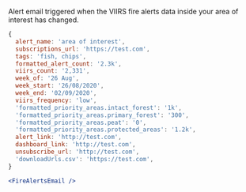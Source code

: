 Alert email triggered when the VIIRS fire alerts data inside your area of interest has changed.

```js static
{
  alert_name: 'area of interest',
  subscriptions_url: 'https://test.com',
  tags: 'fish, chips',
  formatted_alert_count: '2.3k',
  viirs_count: '2,331',
  week_of: '26 Aug',
  week_start: '26/08/2020',
  week_end: '02/09/2020',
  viirs_frequency: 'low',
  'formatted_priority_areas.intact_forest': '1k',
  'formatted_priority_areas.primary_forest': '300',
  'formatted_priority_areas.peat': '0',
  'formatted_priority_areas.protected_areas': '1.2k',
  alert_link: 'http://test.com',
  dashboard_link: 'http://test.com',
  unsubscribe_url: 'http://test.com',
  'downloadUrls.csv': 'https://test.com',
}
```

```jsx
<FireAlertsEmail />
```